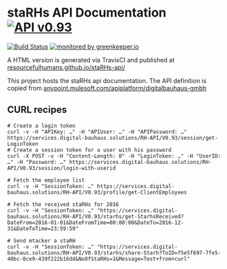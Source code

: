 # staRHs API Documentation [![API v0.93](https://img.shields.io/badge/API-v0.93-blue.svg)](http://resourcefulhumans.github.io/staRHs-api/)

[![Build Status](https://travis-ci.com/ResourcefulHumans/staRHs-api.svg?branch=master)](https://travis-ci.com/ResourcefulHumans/staRHs-api)
[![monitored by greenkeeper.io](https://img.shields.io/badge/greenkeeper.io-monitored-brightgreen.svg)](http://greenkeeper.io/)

A HTML version is generated via TravisCI and published at [resourcefulhumans.github.io/staRHs-api/](http://resourcefulhumans.github.io/staRHs-api/)

This project hosts the staRHs api documentation. The API definition is copied from [anypoint.mulesoft.com/apiplatform/digitalbauhaus-gmbh](https://anypoint.mulesoft.com/apiplatform/digitalbauhaus-gmbh/#/portals/organiz18/pages/54810)

## CURL recipes

    # Create a login token 
    curl -v -H "APIKey: …" -H "APIUser: …" -H "APIPassword: …" https://services.digital-bauhaus.solutions/RH-API/V0.93/session/get-LoginToken
    # Create a session token for a user with his password
    curl -X POST -v -H "Content-Length: 0" -H "LoginToken: …" -H "UserID: …" -H "Password: …" https://services.digital-bauhaus.solutions/RH-API/V0.93/session/login-with-userid
    
    # Fetch the employee list
    curl -v -H "SessionToken: …" https://services.digital-bauhaus.solutions/RH-API/V0.93/profile/get-ClientEmployees
    
    # Fetch the received staRHs for 2016
    curl -v -H "SessionToken: …" "https://services.digital-bauhaus.solutions/RH-API/V0.93/starhs/get-StarhsReceived?DateFrom=2016-01-01&DateFromTime=00:00:00&DateTo=2016-12-31&DateToTime=23:59:59"
    
    # Send mtacker a staRH
    curl -v -H "SessionToken: …" "https://services.digital-bauhaus.solutions/RH-API/V0.93/starhs/share-Starh?ToID=f5e5f697-7fe5-40bc-8ce9-439f222b16dd&NoOfStaRHs=1&Message=Test+from+curl"

